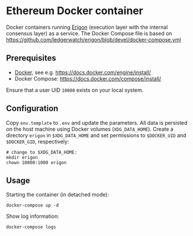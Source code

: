 # Ethereum Docker container

Docker containers running [Erigon][erigon] (execution layer with the internal
consensus layer) as a service.
The Docker Compose file is based on
https://github.com/ledgerwatch/erigon/blob/devel/docker-compose.yml

## Prerequisites

- [Docker][docker], see e.g. https://docs.docker.com/engine/install/
- Docker Compose: https://docs.docker.com/compose/install/

Ensure that a user UID `10000` exists on your local system.

## Configuration

Copy `env.template` to `.env` and update the parameters. All data is persisted
on the host machine using Docker volumes (`XDG_DATA_HOME`). Create a directory
`erigon` in `$XDG_DATA_HOME` and set permissions to `$DOCKER_UID` and
`$DOCKER_GID`, respectively:

```
# change to $XDG_DATA_HOME:
mkdir erigon
chown 10000:1000 erigon
```

## Usage

Starting the container (in detached mode):

    docker-compose up -d

Show log information:

    docker-compose logs


[erigon]: https://github.com/ledgerwatch/erigon
[docker]: https://www.docker.com

